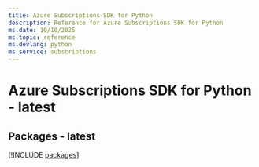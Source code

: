 ```yaml
---
title: Azure Subscriptions SDK for Python
description: Reference for Azure Subscriptions SDK for Python
ms.date: 10/10/2025
ms.topic: reference
ms.devlang: python
ms.service: subscriptions
---
```

# Azure Subscriptions SDK for Python - latest
## Packages - latest
[!INCLUDE [packages](subscriptions-index.md)]